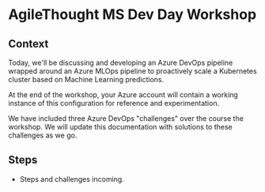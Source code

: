 # AgileThought MS Dev Day Workshop

## Context

Today, we'll be discussing and developing an Azure DevOps pipeline wrapped around an Azure MLOps pipeline to proactively scale a Kubernetes cluster based on Machine Learning predictions.

At the end of the workshop, your Azure account will contain a working instance of this configuration for reference and experimentation.

We have included three Azure DevOps "challenges" over the course the workshop.  We will update this documentation with solutions to these challenges as we go.

## Steps

- Steps and challenges incoming.